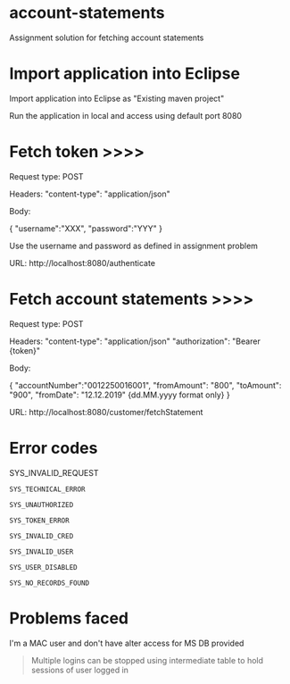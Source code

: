 # account-statements
Assignment solution for fetching account statements

# Import application into Eclipse
Import application into Eclipse as "Existing maven project"

Run the application in local and access using default port 8080

# Fetch token >>>>

Request type: POST

Headers: "content-type": "application/json"

Body: 

  {
    "username":"XXX",
    "password":"YYY"
  }
  
Use the username and password as defined in assignment problem

URL: http://localhost:8080/authenticate

# Fetch account statements >>>>

Request type: POST

Headers: 
  "content-type": "application/json"
  "authorization": "Bearer {token}"
  
Body:

  {
    "accountNumber":"0012250016001",
    "fromAmount": "800",
    "toAmount": "900",
    "fromDate": "12.12.2019" {dd.MM.yyyy format only}
  }

URL: http://localhost:8080/customer/fetchStatement


# Error codes
  
  SYS_INVALID_REQUEST
  
	SYS_TECHNICAL_ERROR
  
	SYS_UNAUTHORIZED
  
	SYS_TOKEN_ERROR
  
	SYS_INVALID_CRED
  
	SYS_INVALID_USER
  
	SYS_USER_DISABLED
  
	SYS_NO_RECORDS_FOUND
  
  
 # Problems faced
 
  I'm a MAC user and don't have alter access for MS DB provided
  > Multiple logins can be stopped using intermediate table to hold sessions of user logged in
  
  
